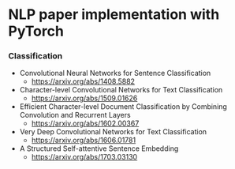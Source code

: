 # NLP paper implementation with PyTorch
### Classification
* Convolutional Neural Networks for Sentence Classification
  + https://arxiv.org/abs/1408.5882
* Character-level Convolutional Networks for Text Classification
  + https://arxiv.org/abs/1509.01626
* Efficient Character-level Document Classification by Combining Convolution and Recurrent Layers
  + https://arxiv.org/abs/1602.00367
* Very Deep Convolutional Networks for Text Classification
  + https://arxiv.org/abs/1606.01781
* A Structured Self-attentive Sentence Embedding
  + https://arxiv.org/abs/1703.03130
